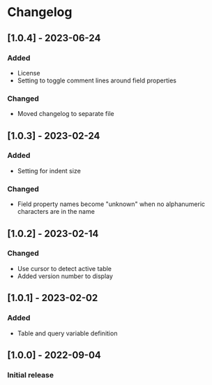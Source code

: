 # Changelog

## [1.0.4] - 2023-06-24
### Added
- License
- Setting to toggle comment lines around field properties

### Changed
- Moved changelog to separate file

## [1.0.3] - 2023-02-24
### Added
- Setting for indent size

### Changed
- Field property names become "unknown" when no alphanumeric characters are in the name

## [1.0.2] - 2023-02-14
### Changed
- Use cursor to detect active table
- Added version number to display

## [1.0.1] - 2023-02-02
### Added
- Table and query variable definition

## [1.0.0] - 2022-09-04
### Initial release
